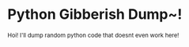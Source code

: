 # Python Gibberish Dump~!

<small>Hoi! I'll dump random python code that doesnt even work here!</small>
